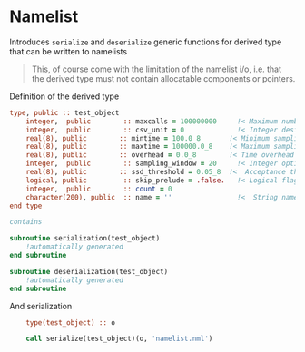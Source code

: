 # Namelist

Introduces `serialize` and `deserialize` generic functions for derived type that can be written to namelists

> This, of course come with the limitation of the namelist i/o, i.e. that the derived type must not contain allocatable components or pointers. 

Definition of the derived type
```fortran
type, public :: test_object
    integer,  public        :: maxcalls = 100000000     !< Maximum number of function calls
    integer,  public        :: csv_unit = 0             !< Integer designating the logical output unit for csv results. Null value corresponds to unset value
    real(8), public        :: mintime = 100.0_8       !< Minimum sampling time in ms to collect data
    real(8), public        :: maxtime = 100000.0_8    !< Maximum sampling time in ms to collect data
    real(8), public        :: overhead = 0.0_8        !< Time overhead corresponding to the surounding methods calls
    integer,  public        :: sampling_window = 20     !< Integer option to adjust the size of the sampling window
    real(8), public        :: ssd_threshold = 0.05_8  !<  Acceptance threshold for the steady-state detection
    logical, public         :: skip_prelude = .false.   !< Logical flag. If set to .true., only the benchmarking step will be performed
    integer,  public        :: count = 0            
    character(200), public  :: name = ''                !<  String name
end type

contains

subroutine serialization(test_object)
    !automatically generated
end subroutine

subroutine deserialization(test_object)
    !automatically generated
end subroutine
```

And serialization

```fortran
    type(test_object) :: o

    call serialize(test_object)(o, 'namelist.nml')
```